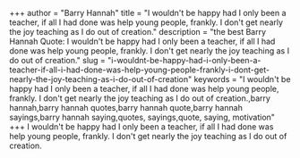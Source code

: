 +++
author = "Barry Hannah"
title = "I wouldn't be happy had I only been a teacher, if all I had done was help young people, frankly. I don't get nearly the joy teaching as I do out of creation."
description = "the best Barry Hannah Quote: I wouldn't be happy had I only been a teacher, if all I had done was help young people, frankly. I don't get nearly the joy teaching as I do out of creation."
slug = "i-wouldnt-be-happy-had-i-only-been-a-teacher-if-all-i-had-done-was-help-young-people-frankly-i-dont-get-nearly-the-joy-teaching-as-i-do-out-of-creation"
keywords = "I wouldn't be happy had I only been a teacher, if all I had done was help young people, frankly. I don't get nearly the joy teaching as I do out of creation.,barry hannah,barry hannah quotes,barry hannah quote,barry hannah sayings,barry hannah saying,quotes, sayings,quote, saying, motivation"
+++
I wouldn't be happy had I only been a teacher, if all I had done was help young people, frankly. I don't get nearly the joy teaching as I do out of creation.
